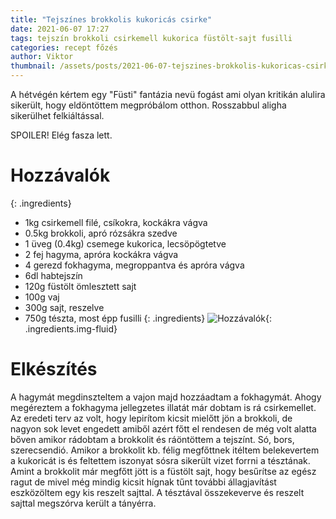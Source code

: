 ```yaml
---
title: "Tejszínes brokkolis kukoricás csirke"
date: 2021-06-07 17:27
tags: tejszín brokkoli csirkemell kukorica füstölt-sajt fusilli
categories: recept főzés
author: Viktor
thumbnail: /assets/posts/2021-06-07-tejszines-brokkolis-kukoricas-csirke/final.jpeg
---
```

A hétvégén kértem egy "Füsti" fantázia nevü fogást ami olyan kritikán alulira sikerült, hogy eldöntöttem megpróbálom otthon. Rosszabbul aligha sikerülhet felkiáltással.

SPOILER! Elég fasza lett.

# Hozzávalók
{: .ingredients}
- 1kg csirkemell filé, csíkokra, kockákra vágva
- 0.5kg brokkoli, apró rózsákra szedve
- 1 üveg (0.4kg) csemege kukorica, lecsöpögtetve
- 2 fej hagyma, apróra kockákra vágva
- 4 gerezd fokhagyma, megroppantva és apróra vágva 
- 6dl habtejszín
- 120g füstölt ömlesztett sajt
- 100g vaj
- 300g sajt, reszelve
- 750g tészta, most épp fusilli
{: .ingredients}
![Hozzávalók]({{site.baseurl}}/assets/posts/2021-06-07-tejszines-brokkolis-kukoricas-csirke/ingredients.jpeg){: .ingredients.img-fluid}

# Elkészítés
A hagymát megdinszteltem a vajon majd hozzáadtam a fokhagymát. Ahogy megéreztem a fokhagyma jellegzetes illatát már dobtam is rá csirkemellet. Az eredeti terv az volt, hogy lepirítom kicsit mielőtt jön a brokkoli, de nagyon sok levet engedett amiből azért főtt el rendesen de még volt alatta bőven amikor rádobtam a brokkolit és ráöntöttem a tejszínt. Só, bors, szerecsendió. Amikor a brokkolit kb. félig megfőttnek itéltem belekevertem a kukoricát is és feltettem iszonyat sósra sikerült vizet forrni a tésztának. Amint a brokkolit már megfőtt jött is a füstölt sajt, hogy besűrítse az egész ragut de mivel még mindig kicsit hígnak tűnt további állagjavítást eszközöltem egy kis reszelt sajttal. A tésztával összekeverve és reszelt sajttal megszórva került a tányérra.




